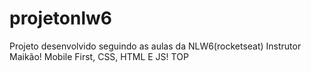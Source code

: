 # projetonlw6
Projeto desenvolvido seguindo as aulas da NLW6(rocketseat) Instrutor Maikão! Mobile First, CSS, HTML E JS! TOP
